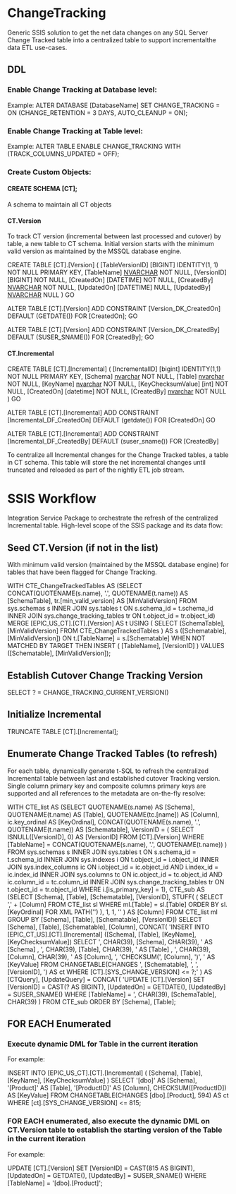 # ChangeTracking

Generic SSIS solution to get the net data changes on any SQL Server Change Tracked table into a centralized table to support incrementalthe data ETL use-cases.

## DDL

### Enable Change Tracking at Database level:
Example:  ALTER DATABASE [DatabaseName] SET CHANGE_TRACKING = ON (CHANGE_RETENTION = 3 DAYS, AUTO_CLEANUP = ON);
  
### Enable Change Tracking at Table level:
Example: ALTER TABLE <EPIC TABLE NAME> ENABLE CHANGE_TRACKING WITH (TRACK_COLUMNS_UPDATED = OFF);
  
### Create Custom Objects: 

#### CREATE SCHEMA [CT];
A schema to maintain all CT objects

#### CT.Version

To track CT version (incremental between last processed and cutover) by table, a new table to CT schema. Initial version starts with the minimum valid version as maintained by the MSSQL database engine.

CREATE TABLE [CT].[Version]
(
    [TableVersionID] [BIGINT] IDENTITY(1, 1) NOT NULL PRIMARY KEY,
    [TableName] [NVARCHAR](128) NOT NULL,
    [VersionID] [BIGINT] NOT NULL,
    [CreatedOn] [DATETIME] NOT NULL,
    [CreatedBy] [NVARCHAR](128) NOT NULL,
    [UpdatedOn] [DATETIME] NULL,
    [UpdatedBy] [NVARCHAR](128) NULL
) GO

ALTER TABLE [CT].[Version]
ADD CONSTRAINT [Version_DK_CreatedOn] DEFAULT (GETDATE()) FOR [CreatedOn];
GO

ALTER TABLE [CT].[Version]
ADD CONSTRAINT [Version_DK_CreatedBy] DEFAULT (SUSER_SNAME()) FOR [CreatedBy];
GO

#### CT.Incremental

CREATE TABLE [CT].[Incremental]
(
[IncrementalID] [bigint] IDENTITY(1,1) NOT NULL PRIMARY KEY,
[Schema] [nvarchar](128) NOT NULL,
[Table] [nvarchar](128) NOT NULL,
[KeyName] [nvarchar](256) NOT NULL,
[KeyChecksumValue] [int] NOT NULL,
[CreatedOn] [datetime] NOT NULL,
[CreatedBy] [nvarchar](128) NOT NULL
) GO

ALTER TABLE [CT].[Incremental] ADD  CONSTRAINT [Incremental_DF_CreatedOn]  DEFAULT (getdate()) FOR [CreatedOn]
GO

ALTER TABLE [CT].[Incremental] ADD  CONSTRAINT [Incremental_DF_CreatedBy]  DEFAULT (suser_sname()) FOR [CreatedBy]

To centralize all Incremental changes for the Change Tracked tables, a table in CT schema. This table will store the net incremental changes until truncated and reloaded as part of the nightly ETL job stream.


# SSIS Workflow

Integration Service Package to orchestrate the refresh of the centralized Incremental table. High-level scope of the SSIS package and its data flow:

## Seed CT.Version (if not in the list) 
With minimum valid version (maintained by the MSSQL database engine) for tables that have been flagged for Change Tracking. 

WITH CTE_ChangeTrackedTables AS (SELECT CONCAT(QUOTENAME(s.name), '.', QUOTENAME(t.name)) AS [SchemaTable],
                                        tr.[min_valid_version] AS [MinValidVersion]
                                 FROM sys.schemas s
                                     INNER JOIN sys.tables t ON s.schema_id = t.schema_id
                                     INNER JOIN sys.change_tracking_tables tr ON t.object_id = tr.object_id)
MERGE [EPIC_US_CT].[CT].[Version] AS t
USING
(
    SELECT [SchemaTable],
           [MinValidVersion]
    FROM CTE_ChangeTrackedTables
) AS s
([Schematable], [MinValidVersion])
ON t.[TableName] = s.[Schematable]
WHEN NOT MATCHED BY TARGET THEN
    INSERT
    (
        [TableName],
        [VersionID]
    )
    VALUES
    ([Schematable], [MinValidVersion]);


## Establish Cutover Change Tracking Version

SELECT ? = CHANGE_TRACKING_CURRENT_VERSION()

## Initialize Incremental
TRUNCATE TABLE [CT].[Incremental];

## Enumerate Change Tracked Tables (to refresh)

For each table, dynamically generate t-SQL to refresh the centralized Incremental table between last and established cutover Tracking version. Single column primary key and composite columns primary keys are supported and all references to the metadata are on-the-fly resolve:

WITH CTE_list AS (SELECT QUOTENAME(s.name) AS [Schema],
                         QUOTENAME(t.name) AS [Table],
                         QUOTENAME(tc.[name]) AS [Column],
                         ic.key_ordinal AS [KeyOrdinal],
                         CONCAT(QUOTENAME(s.name), '.', QUOTENAME(t.name)) AS [Schematable],
                         VersionID =
                         (
                             SELECT ISNULL([VersionID], 0) AS [VersionID]
                             FROM [CT].[Version]
                             WHERE [TableName] = CONCAT(QUOTENAME(s.name), '.', QUOTENAME(t.name))
                         )
                  FROM sys.schemas s
                      INNER JOIN sys.tables t ON s.schema_id = t.schema_id
                      INNER JOIN sys.indexes i ON t.object_id = i.object_id
                      INNER JOIN sys.index_columns ic ON i.object_id = ic.object_id AND i.index_id = ic.index_id
                      INNER JOIN sys.columns tc ON ic.object_id = tc.object_id AND ic.column_id = tc.column_id
                      INNER JOIN sys.change_tracking_tables tr ON t.object_id = tr.object_id
                  WHERE i.[is_primary_key] = 1),
     CTE_sub AS (SELECT [Schema],
                        [Table],
                        [Schematable],
                        [VersionID],
                        STUFF(
                        (
                            SELECT ',' + [Column]
                            FROM CTE_list sl
                            WHERE ml.[Table] = sl.[Table]
                            ORDER BY sl.[KeyOrdinal]
                            FOR XML PATH('')
                        ), 1, 1, ''
                             ) AS [Column]
                 FROM CTE_list ml
                 GROUP BY [Schema],
                          [Table],
                          [Schematable],
                          [VersionID])
SELECT [Schema],
       [Table],
       [Schematable],
       [Column],
       CONCAT(
                 'INSERT INTO [EPIC_CT_US].[CT].[Incremental] ([Schema], [Table], [KeyName], [KeyChecksumValue]) SELECT ', CHAR(39),
                 [Schema], CHAR(39), ' AS [Schema] , ', CHAR(39), [Table], CHAR(39), ' AS [Table] , ', CHAR(39),
                 [Column], CHAR(39), ' AS [Column], ', 'CHECKSUM(', [Column], ')',
                 ' AS [KeyValue] FROM CHANGETABLE(CHANGES ', [Schematable], ', ', [VersionID],
                 ') AS ct WHERE [CT].[SYS_CHANGE_VERSION] <= ?;'
             ) AS [CTQuery],
       [UpdateQuery] = CONCAT(
                                 'UPDATE [CT].[Version] SET [VersionID] = CAST(? AS BIGINT), [UpdatedOn] = GETDATE(), [UpdatedBy] = SUSER_SNAME() WHERE [TableName] = ', CHAR(39),
                                 [SchemaTable], CHAR(39)
                             )
FROM CTE_sub
ORDER BY [Schema],
         [Table];

## FOR EACH Enumerated

### Execute dynamic DML for Table in the current iteration 

For example:

INSERT INTO [EPIC_US_CT].[CT].[Incremental]
(
    [Schema],
    [Table],
    [KeyName],
    [KeyChecksumValue]
)
SELECT '[dbo]' AS [Schema],
       '[Product]' AS [Table],
       '[ProductID]' AS [Column],
       CHECKSUM([ProductID]) AS [KeyValue]
FROM CHANGETABLE(CHANGES [dbo].[Product], 594) AS ct
WHERE [ct].[SYS_CHANGE_VERSION] <= 815;

### FOR EACH enumerated, also execute the dynamic DML on CT.Version table to establish the starting version of the Table in the current iteration 

For example:

UPDATE [CT].[Version]
SET [VersionID] = CAST(815 AS BIGINT),
    [UpdatedOn] = GETDATE(),
    [UpdatedBy] = SUSER_SNAME()
WHERE [TableName] = '[dbo].[Product]';

